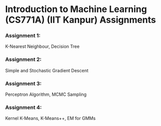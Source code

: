 # Introduction to Machine Learning (CS771A) (IIT Kanpur) Assignments
### Assignment 1: 
K-Nearest Neighbour, Decision Tree 
### Assignment 2: 
Simple and Stochastic Gradient Descent
### Assignment 3: 
Perceptron Algorithm, MCMC Sampling
### Assignment 4: 
Kernel K-Means, K-Means++, EM for GMMs
